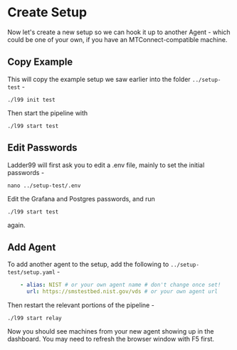 # Create Setup

Now let's create a new setup so we can hook it up to another Agent - which could be one of your own, if you have an MTConnect-compatible machine. 


## Copy Example

This will copy the example setup we saw earlier into the folder `../setup-test` -

    ./l99 init test
     
Then start the pipeline with

    ./l99 start test


## Edit Passwords

Ladder99 will first ask you to edit a .env file, mainly to set the initial passwords -

    nano ../setup-test/.env

Edit the Grafana and Postgres passwords, and run 

    ./l99 start test

again.


## Add Agent

To add another agent to the setup, add the following to `../setup-test/setup.yaml` -

```yaml
    - alias: NIST # or your own agent name # don't change once set!
      url: https://smstestbed.nist.gov/vds # or your own agent url
```

Then restart the relevant portions of the pipeline - 

    ./l99 start relay

Now you should see machines from your new agent showing up in the dashboard. You may need to refresh the browser window with F5 first. 


